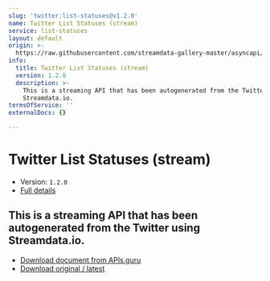 ```yaml
---
slug: 'twitter:list-statuses@v1.2.0'
name: Twitter List Statuses (stream)
service: list-statuses
layout: default
origin: >-
  https://raw.githubusercontent.com/streamdata-gallery-master/asyncapi/master/_listings/twitter/twitter-list-statuses-stream-async.md
info:
  title: Twitter List Statuses (stream)
  version: 1.2.0
  description: >-
    This is a streaming API that has been autogenerated from the Twitter using
    Streamdata.io.
termsOfService: ''
externalDocs: {}

---
```

# Twitter List Statuses (stream)

* Version: `1.2.0`
* [Full details](../html/twitter:list-statuses@v1.2.0.html)



## This is a streaming API that has been autogenerated from the Twitter using Streamdata.io.



* [Download document from APIs.guru](https://raw.githubusercontent.com/APIs-guru/asyncapi-directory/master/docs/APIs/twitter%3Alist-statuses%40v1.2.0.yaml)
* [Download original / latest](https://raw.githubusercontent.com/streamdata-gallery-master/asyncapi/master/_listings/twitter/twitter-list-statuses-stream-async.md)

<script type="application/ld+json">
{
  "@context": "http://schema.org/",
  "@type": "WebAPI",
  "description": "This is a streaming API that has been autogenerated from the Twitter using Streamdata.io.",
  "documentation": "",

  "name": "Twitter List Statuses (stream)"
}
</script>
